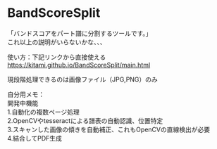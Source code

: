 # BandScoreSplit

「バンドスコアをパート譜に分割するツールです。」  
これ以上の説明がいらないかな、、、

使い方：下記リンクから直接使える  
https://kitami.github.io/BandScoreSplit/main.html

現段階処理できるのは画像ファイル（JPG,PNG）のみ  

自分用メモ：  
開発中機能  
1.自動化の複数ページ処理  
2.OpenCVやtesseractによる譜表の自動認識、位置特定  
3.スキャンした画像の傾きを自動補正、これもOpenCVの直線検出が必要  
4.結合してPDF生成

